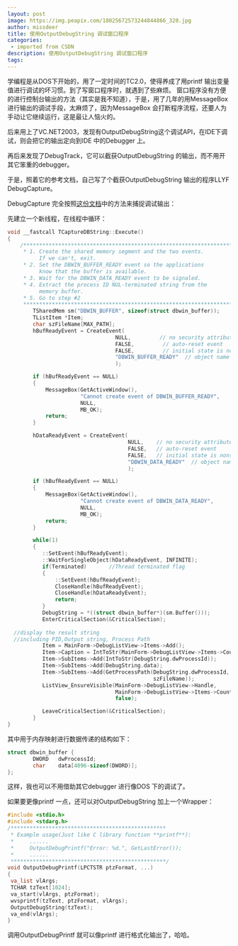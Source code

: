```yaml
---
layout: post
image: https://img.peapix.com/18025672573244844866_320.jpg
author: missdeer
title: 使用OutputDebugString 调试窗口程序
categories: 
 - imported from CSDN
description: 使用OutputDebugString 调试窗口程序
tags: 
---
```


学编程是从DOS下开始的，用了一定时间的TC2.0，使得养成了用printf 输出变量值进行调试的坏习惯。到了写窗口程序时，就遇到了些麻烦。
窗口程序没有方便的进行控制台输出的方法（其实是我不知道），于是，用了几年的用MessageBox 进行输出的调试手段，太麻烦了，因为MessageBox 会打断程序流程，还要人为手动让它继续运行，这是最让人恼火的。

后来用上了VC.NET2003，发现有OutputDebugString这个调试API，在IDE下调试，则会把它的输出定向到IDE 中的Debugger 上。

再后来发现了DebugTrack，它可以截获OutputDebugString 的输出，而不用开其它笨重的debugger。

于是，照着它的参考文档，自己写了个截获OutputDebugString 输出的程序LLYF DebugCapture。

DebugCapture 完全按照[这份文档](http://www.unixwiz.net/techtips/outputdebugstring.html)中的方法来捕捉调试输出：

先建立一个新线程，在线程中循环：

```cpp
void __fastcall TCaptureDBString::Execute()
{
    /****************************************************************************
     * 1. Create the shared memory segment and the two events. 
          If we can't, exit.
     * 2. Set the DBWIN_BUFFER_READY event so the applications 
          know that the buffer is available.
     * 3. Wait for the DBWIN_DATA_READY event to be signaled.
     * 4. Extract the process ID NUL-terminated string from the 
          memory buffer.
     * 5. Go to step #2
     *****************************************************************************/
        TSharedMem sm("DBWIN_BUFFER", sizeof(struct dbwin_buffer));
        TListItem *Item;
        char szFileName[MAX_PATH];
        hBufReadyEvent = CreateEvent(
                                  NULL,         // no security attributes
                                  FALSE,         // auto-reset event
                                  FALSE,         // initial state is nonsignaled
                                  "DBWIN_BUFFER_READY"  // object name
                                  );

        if (hBufReadyEvent == NULL)
        {
            MessageBox(GetActiveWindow(),
                       "Cannot create event of DBWIN_BUFFER_READY",
                       NULL,
                       MB_OK);
            return;
        }

        hDataReadyEvent = CreateEvent(
                                      NULL,    // no security attributes
                                      FALSE,   // auto-reset event
                                      FALSE,   // initial state is nonsignaled
                                      "DBWIN_DATA_READY"  // object name
                                      );

        if (hBufReadyEvent == NULL)
        {
            MessageBox(GetActiveWindow(),
                       "Cannot create event of DBWIN_DATA_READY",
                       NULL,
                       MB_OK);
            return;
        }

        while(1)
        {
           ::SetEvent(hBufReadyEvent);
           ::WaitForSingleObject(hDataReadyEvent, INFINITE);
           if(Terminated)       //Thread terminated flag
           {
               ::SetEvent(hBufReadyEvent);
               CloseHandle(hBufReadyEvent);
               CloseHandle(hDataReadyEvent);
               return;
           }
           DebugString = *((struct dbwin_buffer*)(sm.Buffer()));
           EnterCriticalSection(&CriticalSection);
  
  //display the result string
  //including PID,Output string, Process Path
           Item = MainForm->DebugListView->Items->Add();
           Item->Caption = IntToStr(MainForm->DebugListView->Items->Count);
           Item->SubItems->Add(IntToStr(DebugString.dwProcessId));
           Item->SubItems->Add(DebugString.data);
           Item->SubItems->Add(GetProcessPath(DebugString.dwProcessId, 
                                              szFileName));
           ListView_EnsureVisible(MainForm->DebugListView->Handle,
                                  MainForm->DebugListView->Items->Count-1,
                                  false);

           LeaveCriticalSection(&CriticalSection);
        }
}
```

其中用于内存映射进行数据传递的结构如下：

```cpp
struct dbwin_buffer {
        DWORD   dwProcessId;
        char    data[4096-sizeof(DWORD)];
};
```

这样，我也可以不用借助其它debugger 进行像DOS 下的调试了。

如果要更像printf 一点，还可以对OutputDebugString 加上一个Wrapper：

```cpp
#include <stdio.h>
#include <stdarg.h>
/*************************************************
 * Example usage(Just like C library function **printf**):
 *     ......
 *     OutputDebugPrintf("Error: %d.", GetLastError());
 *     ......
 *************************************************/
void OutputDebugPrintf(LPCTSTR ptzFormat, ...)
{
 va_list vlArgs;
 TCHAR tzText[1024];
 va_start(vlArgs, ptzFormat);
 wvsprintf(tzText, ptzFormat, vlArgs);
 OutputDebugString(tzText);
 va_end(vlArgs);
}
```

调用OutputDebugPrintf 就可以像printf 进行格式化输出了，哈哈。
